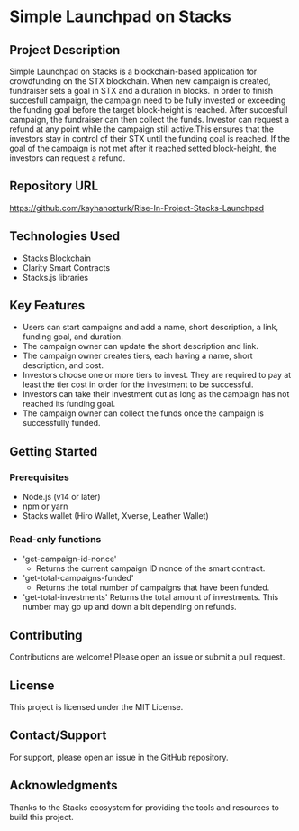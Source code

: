 # Simple Launchpad on Stacks

 ## Project Description
Simple Launchpad on Stacks is a blockchain-based application for crowdfunding on the STX blockchain. When new campaign is created, fundraiser sets a goal in STX and a duration in blocks. In order to finish succesfull campaign, the campaign need to be fully invested or exceeding the funding goal before the target block-height is reached. After succesfull campaign, the fundraiser can then collect the funds. Investor can request a refund at any point while the campaign still active.This ensures that the investors stay in control of their STX until the funding goal is reached. If the goal of the campaign is not met after it reached setted block-height, the investors can request a refund.

## Repository URL 
https://github.com/kayhanozturk/Rise-In-Project-Stacks-Launchpad


## Technologies Used
 - Stacks Blockchain
 - Clarity Smart Contracts
 - Stacks.js libraries

## Key Features
- Users can start campaigns and add a name, short description, a link, funding goal, and duration.
- The campaign owner can update the short description and link.
- The campaign owner creates tiers, each having a name, short description, and cost.
- Investors choose one or more tiers to invest. They are required to pay at least the tier cost in order for the investment to be successful.
- Investors can take their investment out as long as the campaign has not reached its funding goal.
- The campaign owner can collect the funds once the campaign is successfully funded.

## Getting Started
### Prerequisites
- Node.js (v14 or later)
- npm or yarn
- Stacks wallet (Hiro Wallet, Xverse, Leather Wallet)


### Read-only functions
 - 'get-campaign-id-nonce' 
    - Returns the current campaign ID nonce of the smart contract.
 - 'get-total-campaigns-funded' 
    - Returns the total number of campaigns that have been funded.
 - 'get-total-investments'
 Returns the total amount of investments. This number may go up and down a bit depending on refunds.



## Contributing
Contributions are welcome! Please open an issue or submit a pull request.

## License
This project is licensed under the MIT License.

## Contact/Support
For support, please open an issue in the GitHub repository.

## Acknowledgments
Thanks to the Stacks ecosystem for providing the tools and resources to build this project.
